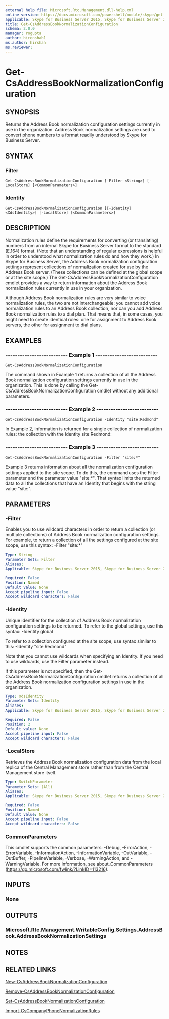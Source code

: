 ```yaml
---
external help file: Microsoft.Rtc.Management.dll-help.xml
online version: https://docs.microsoft.com/powershell/module/skype/get-csaddressbooknormalizationconfiguration
applicable: Skype for Business Server 2015, Skype for Business Server 2019
title: Get-CsAddressBookNormalizationConfiguration
schema: 2.0.0
manager: rogupta
author: hirenshah1
ms.author: hirshah
ms.reviewer:
---
```


# Get-CsAddressBookNormalizationConfiguration

## SYNOPSIS
Returns the Address Book normalization configuration settings currently in use in the organization.
Address Book normalization settings are used to convert phone numbers to a format readily understood by Skype for Business Server.

## SYNTAX

### Filter
```
Get-CsAddressBookNormalizationConfiguration [-Filter <String>] [-LocalStore] [<CommonParameters>]
```

### Identity
```
Get-CsAddressBookNormalizationConfiguration [[-Identity] <XdsIdentity>] [-LocalStore] [<CommonParameters>]
```

## DESCRIPTION
Normalization rules define the requirements for converting (or translating) numbers from an internal Skype for Business Server format to the standard (E.164) format.
(Note that an understanding of regular expressions is helpful in order to understood what normalization rules do and how they work.) In Skype for Business Server, the Address Book normalization configuration settings represent collections of normalization created for use by the Address Book server.
(These collections can be defined at the global scope or at the site scope.) The Get-CsAddressBookNormalizationConfiguration cmdlet provides a way to return information about the Address Book normalization rules currently in use in your organization.

Although Address Book normalization rules are very similar to voice normalization rules, the two are not interchangeable: you cannot add voice normalization rules to an Address Book collection, nor can you add Address Book normalization rules to a dial plan.
That means that, in some cases, you might need to create identical rules: one for assignment to Address Book servers, the other for assignment to dial plans.


## EXAMPLES

### -------------------------- Example 1 --------------------------
```
Get-CsAddressBookNormalizationConfiguration
```

The command shown in Example 1 returns a collection of all the Address Book normalization configuration settings currently in use in the organization.
This is done by calling the Get-CsAddressBookNormalizationConfiguration cmdlet without any additional parameters.

### -------------------------- Example 2 --------------------------
```
Get-CsAddressBookNormalizationConfiguration -Identity "site:Redmond"
```

In Example 2, information is returned for a single collection of normalization rules: the collection with the Identity site:Redmond:



### -------------------------- Example 3 --------------------------
```
Get-CsAddressBookNormalizationConfiguration -Filter "site:*"
```

Example 3 returns information about all the normalization configuration settings applied to the site scope.
To do this, the command uses the Filter parameter and the parameter value "site:*".
That syntax limits the returned data to all the collections that have an Identity that begins with the string value "site:".


## PARAMETERS

### -Filter
Enables you to use wildcard characters in order to return a collection (or multiple collections) of Address Book normalization configuration settings.
For example, to return a collection of all the settings configured at the site scope, use this syntax: -Filter "site:*"

```yaml
Type: String
Parameter Sets: Filter
Aliases: 
Applicable: Skype for Business Server 2015, Skype for Business Server 2019

Required: False
Position: Named
Default value: None
Accept pipeline input: False
Accept wildcard characters: False
```

### -Identity
Unique identifier for the collection of Address Book normalization configuration settings to be returned.
To refer to the global settings, use this syntax: -Identity global

To refer to a collection configured at the site scope, use syntax similar to this: -Identity "site:Redmond"

Note that you cannot use wildcards when specifying an Identity.
If you need to use wildcards, use the Filter parameter instead.

If this parameter is not specified, then the Get-CsAddressBookNormalizationConfiguration cmdlet returns a collection of all the Address Book normalization configuration settings in use in the organization.

```yaml
Type: XdsIdentity
Parameter Sets: Identity
Aliases: 
Applicable: Skype for Business Server 2015, Skype for Business Server 2019

Required: False
Position: 2
Default value: None
Accept pipeline input: False
Accept wildcard characters: False
```

### -LocalStore
Retrieves the Address Book normalization configuration data from the local replica of the Central Management store rather than from the Central Management store itself.

```yaml
Type: SwitchParameter
Parameter Sets: (All)
Aliases: 
Applicable: Skype for Business Server 2015, Skype for Business Server 2019

Required: False
Position: Named
Default value: None
Accept pipeline input: False
Accept wildcard characters: False
```

### CommonParameters
This cmdlet supports the common parameters: -Debug, -ErrorAction, -ErrorVariable, -InformationAction, -InformationVariable, -OutVariable, -OutBuffer, -PipelineVariable, -Verbose, -WarningAction, and -WarningVariable. For more information, see about_CommonParameters (https://go.microsoft.com/fwlink/?LinkID=113216).


## INPUTS

### None


## OUTPUTS

### Microsoft.Rtc.Management.WritableConfig.Settings.AddressBook.AddressBookNormalizationSettings


## NOTES


## RELATED LINKS

[New-CsAddressBookNormalizationConfiguration](New-CsAddressBookNormalizationConfiguration.md)

[Remove-CsAddressBookNormalizationConfiguration](Remove-CsAddressBookNormalizationConfiguration.md)

[Set-CsAddressBookNormalizationConfiguration](Set-CsAddressBookNormalizationConfiguration.md)

[Import-CsCompanyPhoneNormalizationRules](Import-CsCompanyPhoneNormalizationRules.md)

